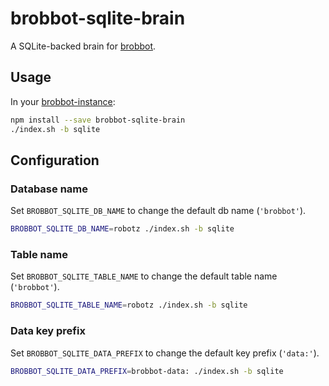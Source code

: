 brobbot-sqlite-brain
===================

A SQLite-backed brain for [brobbot](https://npmjs.org/package/brobbot).

## Usage

In your [brobbot-instance](https://github.com/b3nj4m/brobbot-instance):

```bash
npm install --save brobbot-sqlite-brain
./index.sh -b sqlite
```

## Configuration

### Database name

Set `BROBBOT_SQLITE_DB_NAME` to change the default db name (`'brobbot'`).

```bash
BROBBOT_SQLITE_DB_NAME=robotz ./index.sh -b sqlite
```

### Table name

Set `BROBBOT_SQLITE_TABLE_NAME` to change the default table name (`'brobbot'`).

```bash
BROBBOT_SQLITE_TABLE_NAME=robotz ./index.sh -b sqlite
```

### Data key prefix

Set `BROBBOT_SQLITE_DATA_PREFIX` to change the default key prefix (`'data:'`).

```bash
BROBBOT_SQLITE_DATA_PREFIX=brobbot-data: ./index.sh -b sqlite
```
